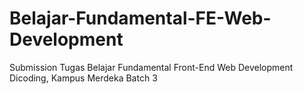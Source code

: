 # Belajar-Fundamental-FE-Web-Development
Submission Tugas Belajar Fundamental Front-End Web Development Dicoding, Kampus Merdeka Batch 3
